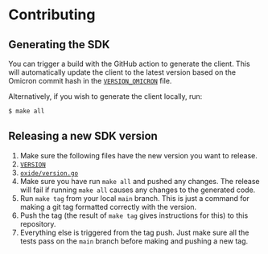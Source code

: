 # Contributing

## Generating the SDK

You can trigger a build with the GitHub action to generate the client. This will
automatically update the client to the latest version based on the Omicron commit hash
in the [`VERSION_OMICRON`](./VERSION_OMICRON) file.

Alternatively, if you wish to generate the client locally, run:

```bash
$ make all
```

## Releasing a new SDK version

1. Make sure the following files have the new version you want to release.
  1. [`VERSION`](./VERSION)
  1. [`oxide/version.go`](./oxide/version.go)
2. Make sure you have run `make all` and pushed any changes. The release
   will fail if running `make all` causes any changes to the generated
   code.
3. Run `make tag` from your local `main` branch. This is just a command for making a git tag
   formatted correctly with the version.
4. Push the tag (the result of `make tag` gives instructions for this) to this repository.
5. Everything else is triggered from the tag push. Just make sure all the tests
   pass on the `main` branch before making and pushing a new tag.
